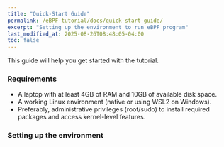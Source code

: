 ```yaml
---
title: "Quick-Start Guide"
permalink: /eBPF-tutorial/docs/quick-start-guide/
excerpt: "Setting up the environment to run eBPF program"
last_modified_at: 2025-08-26T08:48:05-04:00
toc: false
---
```


This guide will help you get started with the tutorial.

### Requirements
- A laptop with at least 4GB of RAM and 10GB of available disk space.
- A working Linux environment (native or using WSL2 on Windows).
- Preferably, administrative privileges (root/sudo) to install required packages and access kernel-level features.

### Setting up the environment
